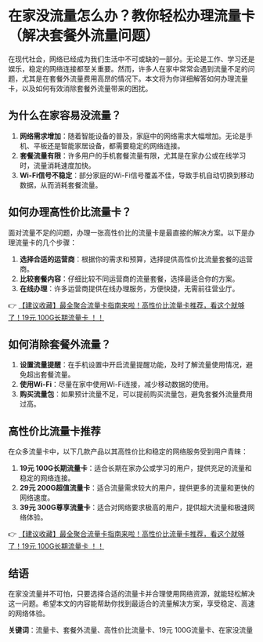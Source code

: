 # 在家没流量怎么办？教你轻松办理流量卡（解决套餐外流量问题）

在现代社会，网络已经成为我们生活中不可或缺的一部分。无论是工作、学习还是娱乐，稳定的网络连接都至关重要。然而，许多人在家中常常会遇到流量不足的问题，尤其是在套餐外流量费用高昂的情况下。本文将为你详细解答如何办理流量卡，以及如何有效消除套餐外流量带来的困扰。

## 为什么在家容易没流量？

1. **网络需求增加**：随着智能设备的普及，家庭中的网络需求大幅增加。无论是手机、平板还是智能家居设备，都需要稳定的网络连接。
2. **套餐流量有限**：许多用户的手机套餐流量有限，尤其是在家办公或在线学习时，流量消耗速度加快。
3. **Wi-Fi信号不稳定**：部分家庭的Wi-Fi信号覆盖不佳，导致手机自动切换到移动数据，从而消耗套餐流量。

## 如何办理高性价比流量卡？

面对流量不足的问题，办理一张高性价比的流量卡是最直接的解决方案。以下是办理流量卡的几个步骤：

1. **选择合适的运营商**：根据你的需求和预算，选择提供高性价比流量套餐的运营商。
2. **比较套餐内容**：仔细比较不同运营商的流量套餐，选择最适合你的方案。
3. **在线办理**：许多运营商提供在线办理服务，方便快捷，无需前往营业厅。

👉 [【建议收藏】最全聚合流量卡指南来啦！高性价比流量卡推荐，看这个就够了！19元 100G长期流量卡 ！！](https://bit.ly/Liuliangka)

## 如何消除套餐外流量？

1. **设置流量提醒**：在手机设置中开启流量提醒功能，及时了解流量使用情况，避免超出套餐流量。
2. **使用Wi-Fi**：尽量在家中使用Wi-Fi连接，减少移动数据的使用。
3. **购买流量包**：如果预计流量不足，可以提前购买流量包，避免套餐外流量费用过高。

## 高性价比流量卡推荐

在众多流量卡中，以下几款产品以其高性价比和稳定的网络服务受到用户青睐：

1. **19元 100G长期流量卡**：适合长期在家办公或学习的用户，提供充足的流量和稳定的网络连接。
2. **29元 200G超值流量卡**：适合流量需求较大的用户，提供更多的流量和更快的网络速度。
3. **39元 300G尊享流量卡**：适合对网络要求极高的用户，提供超大流量和极速网络体验。

👉 [【建议收藏】最全聚合流量卡指南来啦！高性价比流量卡推荐，看这个就够了！19元 100G长期流量卡 ！！](https://bit.ly/Liuliangka)

## 结语

在家没流量并不可怕，只要选择合适的流量卡并合理使用网络资源，就能轻松解决这一问题。希望本文的内容能帮助你找到最适合的流量解决方案，享受稳定、高速的网络体验。

**关键词**：流量卡、套餐外流量、高性价比流量卡、19元 100G流量卡、在家没流量